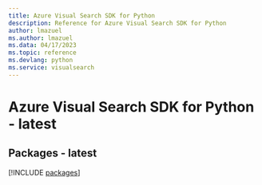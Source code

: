 ```yaml
---
title: Azure Visual Search SDK for Python
description: Reference for Azure Visual Search SDK for Python
author: lmazuel
ms.author: lmazuel
ms.data: 04/17/2023
ms.topic: reference
ms.devlang: python
ms.service: visualsearch
---
```

# Azure Visual Search SDK for Python - latest
## Packages - latest
[!INCLUDE [packages](visual-search-index.md)]